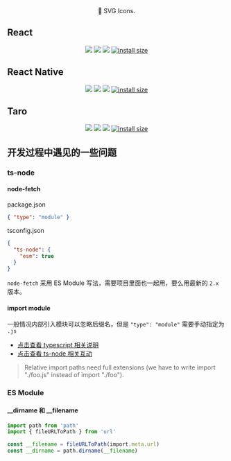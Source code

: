 <div align="center">
🎨 SVG Icons.
</div>

## React

[icon-react-npm-url]: https://www.npmjs.com/package/@fruits-chain/icons-react

<div align="center">

[![](https://img.shields.io/npm/v/@fruits-chain/icons-react.svg)][icon-react-npm-url]
[![](https://img.shields.io/npm/dm/@fruits-chain/icons-react.svg)][icon-react-npm-url]
[![](https://img.shields.io/badge/language-typescript-blue.svg)](https://www.typescriptlang.org/)
[![install size](https://packagephobia.com/badge?p=@fruits-chain/icons-react)](https://packagephobia.com/result?p=@fruits-chain/icons-react)

</div>

## React Native

[icon-react-native-npm-url]: https://www.npmjs.com/package/@fruits-chain/icons-react-native

<div align="center">

[![](https://img.shields.io/npm/v/@fruits-chain/icons-react-native.svg)][icon-react-native-npm-url]
[![](https://img.shields.io/npm/dm/@fruits-chain/icons-react-native.svg)][icon-react-native-npm-url]
[![](https://img.shields.io/badge/language-typescript-blue.svg)](https://www.typescriptlang.org/)
[![install size](https://packagephobia.com/badge?p=@fruits-chain/icons-react-native)](https://packagephobia.com/result?p=@fruits-chain/icons-react-native)

</div>

## Taro

[icon-taro-npm-url]: https://www.npmjs.com/package/@fruits-chain/icons-taro

<div align="center">

[![](https://img.shields.io/npm/v/@fruits-chain/icons-taro.svg)][icon-taro-npm-url]
[![](https://img.shields.io/npm/dm/@fruits-chain/icons-taro.svg)][icon-taro-npm-url]
[![](https://img.shields.io/badge/language-typescript-blue.svg)](https://www.typescriptlang.org/)
[![install size](https://packagephobia.com/badge?p=@fruits-chain/icons-taro)](https://packagephobia.com/result?p=@fruits-chain/icons-taro)

</div>

## 开发过程中遇见的一些问题

### ts-node

#### node-fetch

package.json

```json
{ "type": "module" }
```

tsconfig.json

```json
{
  "ts-node": {
    "esm": true
  }
}
```

`node-fetch` 采用 ES Module 写法，需要项目里面也一起用，要么用最新的 `2.x` 版本。

#### import module

一般情况内部引入模块可以忽略后缀名，但是 `"type": "module"` 需要手动指定为 `.js`

- [点击查看 typescript 相关说明](https://devblogs.microsoft.com/typescript/announcing-typescript-4-7-beta/#type-in-package-json-and-new-extensions)
- [点击查看 ts-node 相关互动](https://github.com/TypeStrong/ts-node/issues/1736)

> Relative import paths need full extensions (we have to write import "./foo.js" instead of import "./foo").

### ES Module

#### \_\_dirname 和 \_\_filename

```ts
import path from 'path'
import { fileURLToPath } from 'url'

const __filename = fileURLToPath(import.meta.url)
const __dirname = path.dirname(__filename)
```
